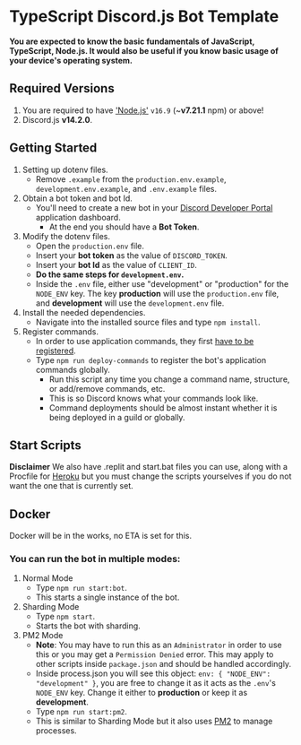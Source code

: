 # TypeScript Discord.js Bot Template

**You are expected to know the basic fundamentals of JavaScript, TypeScript, Node.js. It would also be useful if you know basic usage of your device's operating system.**

## Required Versions
1. You are required to have ['Node.js'](https://nodejs.org) `v16.9` (~**v7.21.1** npm) or above!
2. Discord.js **v14.2.0**.

## Getting Started
1. Setting up dotenv files.
    - Remove `.example` from the `production.env.example`, `development.env.example`, and `.env.example` files.
2. Obtain a bot token and bot Id.
    - You'll need to create a new bot in your [Discord Developer Portal](https://discord.com/developers/applications/) application dashboard.
        - At the end you should have a **Bot Token**.
3. Modify the dotenv files.
    - Open the `production.env` file.
    - Insert your **bot token** as the value of `DISCORD_TOKEN`.
    - Insert your **bot Id** as the value of `CLIENT_ID`.
    - **Do the same steps for `development.env`.**
    - Inside the `.env` file, either use "development" or "production" for the `NODE_ENV` key. The key **production** will use the `production.env` file, and **development** will use the `development.env` file.
4. Install the needed dependencies.
    - Navigate into the installed source files and type `npm install`.
5. Register commands.
    - In order to use application commands, they first [have to be registered](https://discordjs.guide/creating-your-bot/creating-commands.html#registering-commands).
    - Type `npm run deploy-commands` to register the bot's application commands globally.
        - Run this script any time you change a command name, structure, or add/remove commands, etc.
        - This is so Discord knows what your commands look like.
        - Command deployments should be almost instant whether it is being deployed in a guild or globally.

## Start Scripts
__**Disclaimer**__ We also have .replit and start.bat files you can use, along with a Procfile for [Heroku](https://heroku.com) but you must change the scripts yourselves if you do not want the one that is currently set.

## Docker
Docker will be in the works, no ETA is set for this.

### You can run the bot in multiple modes:
1. Normal Mode
    - Type `npm run start:bot`.
    - This starts a single instance of the bot.
2. Sharding Mode
    - Type `npm start`.
    - Starts the bot with sharding.
3. PM2 Mode
    - **Note**: You may have to run this as an `Administrator` in order to use this or you may get a `Permission Denied` error. This may apply to other scripts inside `package.json` and should be handled accordingly.
    - Inside process.json you will see this object: `env: { "NODE_ENV": "development" }`, you are free to change it as it acts as the `.env`'s `NODE_ENV` key. Change it either to **production** or keep it as **development**.
    - Type `npm run start:pm2`.
    - This is similar to Sharding Mode but it also uses [PM2](https://pm2.keymetrics.io/) to manage processes.